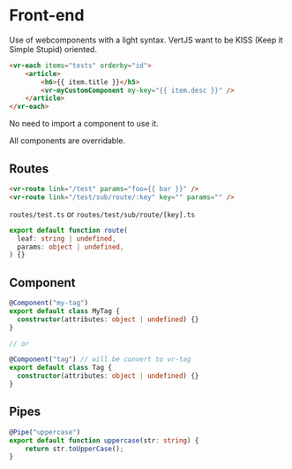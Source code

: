 # Front-end

Use of webcomponents with a light syntax. VertJS want to be KISS (Keep it Simple Stupid) oriented.

```html
<vr-each items="tests" orderby="id">
    <article>
        <h6>{{ item.title }}</h5>
        <vr-myCustomComponent my-key="{{ item.desc }}" />
    </article>
</vr-each>
```

No need to import a component to use it.

All components are overridable.

## Routes

```html
<vr-route link="/test" params="foo={{ bar }}" />
<vr-route link="/test/sub/route/:key" key="" params="" />
```

`routes/test.ts` or `routes/test/sub/route/[key].ts`

```ts
export default function route(
  leaf: string | undefined,
  params: object | undefined,
) {}
```

## Component

```ts
@Component("my-tag")
export default class MyTag {
  constructor(attributes: object | undefined) {}
}

// or

@Component("tag") // will be convert to vr-tag
export default class Tag {
  constructor(attributes: object | undefined) {}
}
```

## Pipes

```ts
@Pipe("uppercase")
export default function uppercase(str: string) {
    return str.toUpperCase();
}
```
